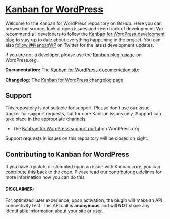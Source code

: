 # [Kanban for WordPress](http://kanbanwp.com/)

Welcome to the Kanban for WordPress repository on GitHub. Here you can browse the source, look at open issues and keep track of development. We recommend all developers to follow the [Kanban for WordPress development blog](http://kanbanwp.com/blog?utm_medium=documentation&utm_source=github.com&utc_campaign=documentation) to stay up to date about everything happening in the project. You can also [follow @KanbanWP](https://twitter.com/kanbanwp) on Twitter for the latest development updates.

If you are not a developer, please use the [Kanban plugin page](https://wordpress.org/plugins/kanban/) on WordPress.org.

**Documentation:**  The [Kanban for WordPress documentation site](http://kanbanwp.com/documentation/?utm_medium=documentation&utm_source=github.com&utc_campaign=documentation)

**Changelog:**  The [Kanban for WordPress changelog page](http://kanbanwp.com/changelog/?utm_medium=documentation&utm_source=github.com&utc_campaign=documentation)



## Support
This repository is not suitable for support. Please don't use our issue tracker for support requests, but for core Kanban issues only. Support can take place in the appropriate channels:

* The [Kanban for WordPress support portal](https://wordpress.org/support/plugin/kanban) on WordPress.org

Support requests in issues on this repository will be closed on sight.

## Contributing to Kanban for WordPress
If you have a patch, or stumbled upon an issue with Kanban core, you can contribute this back to the code. Please read our [contributor guidelines](https://github.com/gelform/kanban/blob/master/CONTRIBUTING.md) for more information how you can do this.



#### DISCLAIMER:
For optimized user experience, upon activation, the plugin will make an API connectivity test. This API call is **anonymous** and will **NOT** share any identifiable information about your site or user.